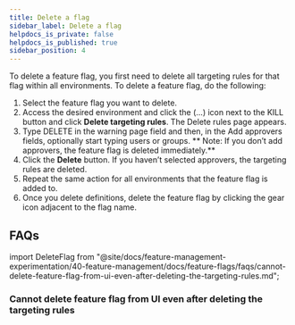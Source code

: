 ```yaml
---
title: Delete a flag
sidebar_label: Delete a flag
helpdocs_is_private: false
helpdocs_is_published: true
sidebar_position: 4
---
```


To delete a feature flag, you first need to delete all targeting rules for that flag within all environments. To delete a feature flag, do the following:

1. Select the feature flag you want to delete.
2. Access the desired environment and click the (...) icon next to the KILL button and click **Delete targeting rules**. The Delete rules page appears.
3. Type DELETE in the warning page field and then, in the Add approvers fields, optionally start typing users or groups.
  ** Note: If you don’t add approvers, the feature flag is deleted immediately.**
4. Click the **Delete** button. If you haven’t selected approvers, the targeting rules are deleted.
5. Repeat the same action for all environments that the feature flag is added to. 
6. Once you delete definitions, delete the feature flag by clicking the gear icon adjacent to the flag name.

## FAQs

import DeleteFlag from "@site/docs/feature-management-experimentation/40-feature-management/docs/feature-flags/faqs/cannot-delete-feature-flag-from-ui-even-after-deleting-the-targeting-rules.md";

### Cannot delete feature flag from UI even after deleting the targeting rules

<DeleteFlag />